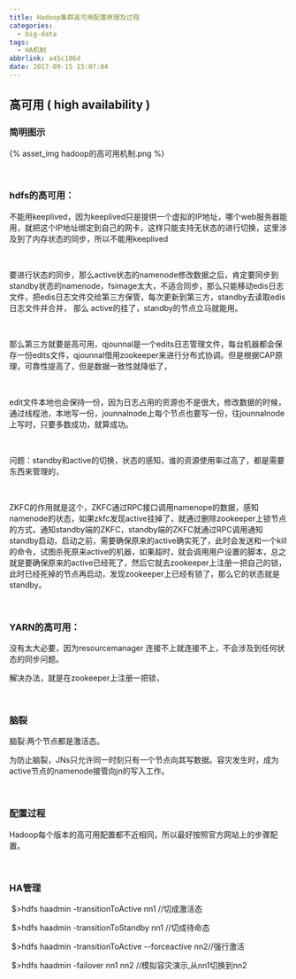 ```yaml
---
title: Hadoop集群高可用配置原理及过程
categories:
  - big-data
tags:
  - HA机制
abbrlink: a45c106d
date: 2017-09-15 15:07:04
---
```


## 高可用 ( high availability )

### 简明图示

{% asset_img hadoop的高可用机制.png %}

<br/>

### hdfs的高可用：

​	不能用keeplived，因为keeplived只是提供一个虚拟的IP地址，哪个web服务器能用，就把这个IP地址绑定到自己的网卡，这样只能支持无状态的进行切换，这里涉及到了内存状态的同步，所以不能用keeplived

<br/>

​	要进行状态的同步，那么active状态的namenode修改数据之后，肯定要同步到standby状态的namenode，fsimage太大，不适合同步，那么只能移动edis日志文件，把edis日志文件交给第三方保管，每次更新到第三方，standby去读取edis日志文件并合并， 那么 active的挂了，standby的节点立马就能用。

<br/>

​	那么第三方就要是高可用，qjounnal是一个edits日志管理文件，每台机器都会保存一份edits文件，qjounnal借用zookeeper来进行分布式协调。但是根据CAP原理，可靠性提高了，但是数据一致性就降低了，

<br/>

​	edit文件本地也会保持一份，因为日志占用的资源也不是很大，修改数据的时候，通过线程池，本地写一份，jounnalnode上每个节点也要写一份，往jounnalnode上写时，只要多数成功，就算成功。

<br/>

问题：standby和active的切换，状态的感知，谁的资源使用率过高了，都是需要东西来管理的，

<br/>

ZKFC的作用就是这个，ZKFC通过RPC接口调用namenope的数据，感知namenode的状态，如果zkfc发现active挂掉了，就通过删除zookeeper上锁节点的方式，通知standby端的ZKFC，standby端的ZKFC就通过RPC调用通知standby启动，启动之前，需要确保原来的active确实死了，此时会发送和一个kill的命令，试图杀死原来active的机器，如果超时，就会调用用户设置的脚本，总之就是要确保原来的active已经死了，然后它就去zookeeper上注册一把自己的锁，此时已经死掉的节点再启动，发现zookeeper上已经有锁了，那么它的状态就是standby。

<br/>

### YARN的高可用：

没有太大必要，因为resourcemanager 连接不上就连接不上，不会涉及到任何状态的同步问题。

解决办法，就是在zookeeper上注册一把锁，

<br/>

### 脑裂

脑裂:两个节点都是激活态。

为防止脑裂，JNs只允许同一时刻只有一个节点向其写数据。容灾发生时，成为active节点的namenode接管向jn的写入工作。

<br/>

### 配置过程

Hadoop每个版本的高可用配置都不近相同，所以最好按照官方网站上的步骤配置。

<br/>

### HA管理

​	$>hdfs haadmin -transitionToActive nn1				//切成激活态

​	$>hdfs haadmin -transitionToStandby nn1				//切成待命态

​	$>hdfs haadmin -transitionToActive --forceactive nn2//强行激活

​	$>hdfs haadmin -failover nn1 nn2					//模拟容灾演示,从nn1切换到nn2